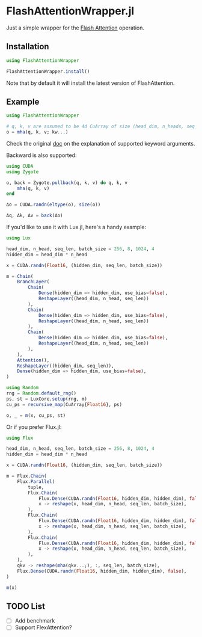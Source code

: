 # FlashAttentionWrapper.jl

Just a simple wrapper for the [Flash Attention](https://github.com/Dao-AILab/flash-attention) operation.

## Installation

```julia
using FlashAttentionWrapper

FlashAttentionWrapper.install()
```

Note that by default it will install the latest version of FlashAttention.

## Example

```julia
using FlashAttentionWrapper

# q, k, v are assumed to be 4d CuArray of size (head_dim, n_heads, seq_len, batch_size)
o = mha(q, k, v; kw...) 
```

Check the original [doc](https://github.com/Dao-AILab/flash-attention/tree/main?tab=readme-ov-file#how-to-use-flashattention) on the explanation of supported keyword arguments.

Backward is also supported:

```julia
using CUDA
using Zygote

o, back = Zygote.pullback(q, k, v) do q, k, v
    mha(q, k, v)
end

Δo = CUDA.randn(eltype(o), size(o))

Δq, Δk, Δv = back(Δo)
```

If you'd like to use it with Lux.jl, here's a handy example:

```julia
using Lux

head_dim, n_head, seq_len, batch_size = 256, 8, 1024, 4
hidden_dim = head_dim * n_head

x = CUDA.randn(Float16, (hidden_dim, seq_len, batch_size))

m = Chain(
    BranchLayer(
        Chain(
            Dense(hidden_dim => hidden_dim, use_bias=false),
            ReshapeLayer((head_dim, n_head, seq_len))
        ),
        Chain(
            Dense(hidden_dim => hidden_dim, use_bias=false),
            ReshapeLayer((head_dim, n_head, seq_len))
        ),
        Chain(
            Dense(hidden_dim => hidden_dim, use_bias=false),
            ReshapeLayer((head_dim, n_head, seq_len))
        ),
    ),
    Attention(),
    ReshapeLayer((hidden_dim, seq_len)),
    Dense(hidden_dim => hidden_dim, use_bias=false),
)

using Random
rng = Random.default_rng()
ps, st = LuxCore.setup(rng, m)
cu_ps = recursive_map(CuArray{Float16}, ps)

o, _ = m(x, cu_ps, st)
```

Or if you prefer Flux.jl:

```julia
using Flux

head_dim, n_head, seq_len, batch_size = 256, 8, 1024, 4
hidden_dim = head_dim * n_head

x = CUDA.randn(Float16, (hidden_dim, seq_len, batch_size))

m = Flux.Chain(
    Flux.Parallel(
        tuple,
        Flux.Chain(
            Flux.Dense(CUDA.randn(Float16, hidden_dim, hidden_dim), false),
            x -> reshape(x, head_dim, n_head, seq_len, batch_size),
        ),
        Flux.Chain(
            Flux.Dense(CUDA.randn(Float16, hidden_dim, hidden_dim), false),
            x -> reshape(x, head_dim, n_head, seq_len, batch_size),
        ),
        Flux.Chain(
            Flux.Dense(CUDA.randn(Float16, hidden_dim, hidden_dim), false),
            x -> reshape(x, head_dim, n_head, seq_len, batch_size),
        ),
    ),
    qkv -> reshape(mha(qkv...;), :, seq_len, batch_size),
    Flux.Dense(CUDA.randn(Float16, hidden_dim, hidden_dim), false),
)

m(x)
```

## TODO List

- [ ] Add benchmark
- [ ] Support FlexAttention?
